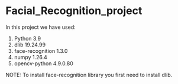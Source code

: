 # Facial_Recognition_project
In this project we have used:
1) Python 3.9
2) dlib 19.24.99
3) face-recognition 1.3.0
4) numpy 1.26.4
5) opencv-python 4.9.0.80

NOTE:
  To install face-recognition library you first need to install dlib.
